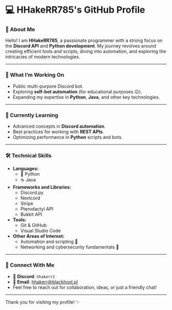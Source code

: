 # 💻 HHakeRR785's GitHub Profile

### 👋 About Me  
Hello! I am **HHakeRR785**, a passionate programmer with a strong focus on the **Discord API** and **Python development**. My journey revolves around creating efficient tools and scripts, diving into automation, and exploring the intricacies of modern technologies.  

---

### 🚀 What I’m Working On  
- Public multi-purpore Discord bot.  
- Exploring **self-bot automation** (for educational purposes 😉).  
- Expanding my expertise in **Python**, **Java**, and other key technologies.  

---

### 🌱 Currently Learning  
- Advanced concepts in **Discord automation**.  
- Best practices for working with **REST APIs**.  
- Optimizing performance in **Python** scripts and bots.  

---

### 🛠️ Technical Skills  
- **Languages:**  
  - 🐍 Python  
  - ☕ Java  
- **Frameworks and Libraries:**  
  - Discord.py
  - Nextcord
  - Stripe
  - Pterodactyl API
  - Bukkit API
- **Tools:**  
  - Git & GitHub  
  - Visual Studio Code
- **Other Areas of Interest:**  
  - Automation and scripting 🤖  
  - Networking and cybersecurity fundamentals 🔐  

---

### 🔗 Connect With Me  
- 💬 **Discord**: `hhakerr2`  
- 📩 **Email**: [hhakerr@blackhost.pl](mailto:hhakerr@blackhost.pl)  
- Feel free to reach out for collaboration, ideas, or just a friendly chat!  

---

Thank you for visiting my profile! ✨  
